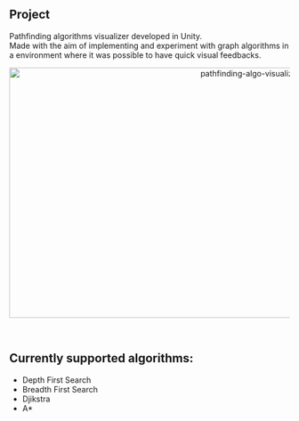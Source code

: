 ## Project

Pathfinding algorithms visualizer developed in Unity.    
Made with the aim of implementing and experiment with graph algorithms in a environment where it was possible to have quick visual feedbacks.

<p align="center">
     <img src="https://github.com/Pho3b/graph-algorithms-visualizer/blob/main/Assets/Images/pathfinding-algo-visualizer.gif" 
          alt="pathfinding-algo-visualizer" width="850" height="450" />
</p>

<br>
                                              

## Currently supported algorithms:
<ul>
    <li>Depth First Search</li>
    <li>Breadth First Search</li>
    <li>Djikstra</li>
    <li>A*</li>
</ul>

